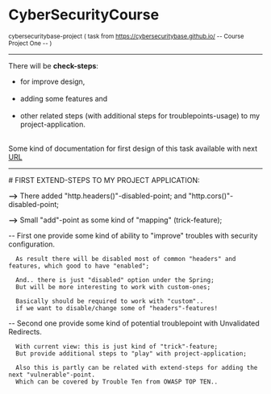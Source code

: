 # CyberSecurityCourse
<sub>cybersecuritybase-project ( task from https://cybersecuritybase.github.io/ -- Course Project One -- )</sub>
<hr />
There will be <strong>check-steps</strong>:
<ul>
<li>for improve design,</li>
<br />
<li>adding some features and</li>
<br />
<li>other related steps (with additional steps for troublepoints-usage) to my project-application.</li>
<br />
</ul>
Some kind of documentation for first design of this task available with next <a href="https://github.com/marrbjorn/documentation/tree/master/F-Secure%20Cyber%20Security%20Base%20MOOC.fi%20-First%20Project" target="_blank">URL</a>
<hr />
# FIRST EXTEND-STEPS TO MY PROJECT APPLICATION:


<strong>--></strong> There added "http.headers()"-disabled-point; and "http.cors()"-disabled-point;

<strong>--></strong> Small "add"-point as some kind of "mapping" (trick-feature); 

--
First one provide some kind of ability to "improve" troubles with security configuration.

      As result there will be disabled most of common "headers" and features, which good to have "enabled";
      
      And.. there is just "disabled" option under the Spring; 
      But will be more interesting to work with custom-ones;
      
      Basically should be required to work with "custom"..
      if we want to disable/change some of "headers"-features!
      
--
Second one provide some kind of potential troublepoint with Unvalidated Redirects.

      With current view: this is just kind of "trick"-feature;
      But provide additional steps to "play" with project-application;
      
      Also this is partly can be related with extend-steps for adding the next "vulnerable"-point.
      Which can be covered by Trouble Ten from OWASP TOP TEN..

